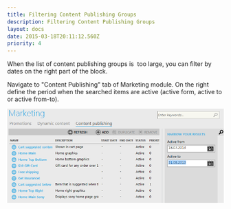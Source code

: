 ```yaml
---
title: Filtering Content Publishing Groups
description: Filtering Content Publishing Groups
layout: docs
date: 2015-03-18T20:11:12.560Z
priority: 4
---
```

When the list of content publishing groups is  too large, you can filter by dates on the right part of the block.

Navigate to "Content Publishing" tab of Marketing module. On the right define the period when the searched items are active (active form, active to or active from-to).

<img src="../../../../../assets/images/docs/005-filtering-content-publishing.PNG" />